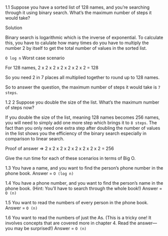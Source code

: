 1.1 Suppose you have a sorted list of 128 names, and you’re searching
through it using binary search. What’s the maximum number of
steps it would take?

Solution

Binary search is logarithmic which is the inverse of exponential. To calculate this, you have to calulate how many times
do you have to multiply the number 2 by itself to get the total number of values in the sorted list. 

`O log n` Worst case scenario

For 128 names, 2 x 2 x 2 x 2 x 2 x 2 x 2 = 128

So you need 2 in 7 places all multiplied together to round up to 128 names.

So to answer the question, the maximum number of steps it would take is `7 steps`. 

1.2 2 Suppose you double the size of the list. What’s the maximum
number of steps now?

If you double the size of the list, meaning 128 names becomes 256 names, you will need to simply add one more step which brings it to `8 steps`. The fact than you only need one extra step after doubling the number of values in the list shows you the 
efficiency of the binary search especially in comparison to linear search.

Proof of answer => 2 x 2 x 2 x 2 x 2 x 2 x 2 x 2 = 256



Give the run time for each of these scenarios in terms of Big O.

1.3 You have a name, and you want to find the person’s phone number
in the phone book.
Answer = `O (log n)`

1.4 You have a phone number, and you want to find the person’s name
in the phone book. (Hint: You’ll have to search through the whole
book!)
Answer = `O (n)`

1.5 You want to read the numbers of every person in the phone book.
Answer = `O (n)`

1.6 You want to read the numbers of just the As. (This is a tricky one!
It involves concepts that are covered more in chapter 4. Read the
answer—you may be surprised!)
Answer = `O (n)`
